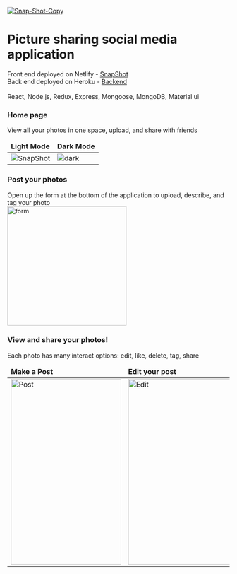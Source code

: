 <a href="https://snap-shot.netlify.app/"><img src="https://i.ibb.co/QCbjDVW/Snap-Shot-Copy.png" alt="Snap-Shot-Copy" border="0"></a>
# Picture sharing social media application

Front end deployed on Netlify - [SnapShot](https://snap-shot.netlify.app/)</br>
Back end deployed on Heroku - [Backend](https://snapshot-space.herokuapp.com/)
<br/></br>
React, Node.js, Redux, Express, Mongoose, MongoDB, Material ui</br>

### Home page
View all your photos in one space, upload, and share with friends
<table>
	<thead>
		<td>
			<b>Light Mode</b>
		</td>
		<td>
			<b>Dark Mode</b>
		</td>
	</thead>
	<tr>
		<td>
			<img src="https://i.ibb.co/RpGdSxG/SnapShot.png" alt="SnapShot" border="0">
		</td>
		<td>
			<img src="https://i.ibb.co/TwvSsQp/dark.png" alt="dark" border="0">
		</td>
	</tr>
</table>

### Post your photos
Open up the form at the bottom of the application to upload, describe, and tag your photo<br/>
<img src="https://i.ibb.co/Ssxv17k/form.png" alt="form" border="0" width="270px">

### View and share your photos!
Each photo has many interact options: edit, like, delete, tag, share
<table>
	<thead>
		<td>
			<b>Make a Post</b>
		</td>
		<td>
			<b>Edit your post</b>
		</td>
	</thead>
	<tr>
		<td>
      <img src="https://i.ibb.co/yQPCDGx/Post.png" alt="Post" border="0" width="250px" height="420px">
		</td>
		<td>
      <img src="https://i.ibb.co/xM8M6bG/Edit.png" alt="Edit"  border="0" width="285px" height="420px">
		</td>
	</tr>
</table>



